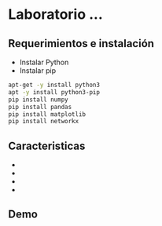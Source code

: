 # Laboratorio ... 

## Requerimientos e instalación

- Instalar Python
- Instalar pip

```bash
apt-get -y install python3 
apt -y install python3-pip
pip install numpy
pip install pandas
pip install matplotlib
pip install networkx
```
## Caracteristicas

- 
-  
- 
- 

## Demo

